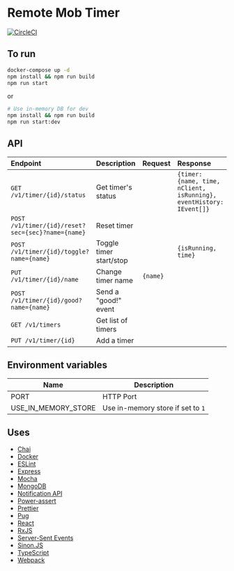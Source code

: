 # Remote Mob Timer

[![CircleCI](https://circleci.com/gh/kigh-ota/remote-mob-timer.svg?style=svg)](https://circleci.com/gh/kigh-ota/remote-mob-timer)

## To run

```sh
docker-compose up -d
npm install && npm run build
npm run start
```

or

```sh
# Use in-memory DB for dev
npm install && npm run build
npm run start:dev
```

## API

| Endpoint                                          | Description             | Request  | Response                                                            |
| :------------------------------------------------ | :---------------------- | :------- | :------------------------------------------------------------------ |
| `GET /v1/timer/{id}/status`                       | Get timer's status      |          | `{timer: {name, time, nClient, isRunning}, eventHistory: IEvent[]}` |
| `POST /v1/timer/{id}/reset?sec={sec}?name={name}` | Reset timer             |          |                                                                     |
| `POST /v1/timer/{id}/toggle?name={name}`          | Toggle timer start/stop |          | `{isRunning, time}`                                                 |
| `PUT /v1/timer/{id}/name`                         | Change timer name       | `{name}` |                                                                     |
| `POST /v1/timer/{id}/good?name={name}`            | Send a "good!" event    |          |                                                                     |
| `GET /v1/timers`                                  | Get list of timers      |          |                                                                     |
| `PUT /v1/timer/{id}`                              | Add a timer             |          |                                                                     |

## Environment variables

| Name                | Description                       |
| ------------------- | --------------------------------- |
| PORT                | HTTP Port                         |
| USE_IN_MEMORY_STORE | Use in-memory store if set to `1` |

## Uses

- [Chai](https://www.chaijs.com/)
- [Docker](https://www.docker.com/)
- [ESLint](https://eslint.org/)
- [Express](https://expressjs.com/)
- [Mocha](https://mochajs.org/)
- [MongoDB](https://www.mongodb.com/)
- [Notification API](https://developer.mozilla.org/docs/Web/API/Notifications_API)
- [Power-assert](https://github.com/power-assert-js/power-assert)
- [Prettier](https://prettier.io/)
- [Pug](https://pugjs.org/)
- [React](https://ja.reactjs.org/)
- [RxJS](https://rxjs-dev.firebaseapp.com/)
- [Server-Sent Events](https://developer.mozilla.org/docs/Web/API/Server-sent_events)
- [Sinon.JS](https://sinonjs.org/)
- [TypeScript](https://www.typescriptlang.org/)
- [Webpack](https://webpack.js.org/)

